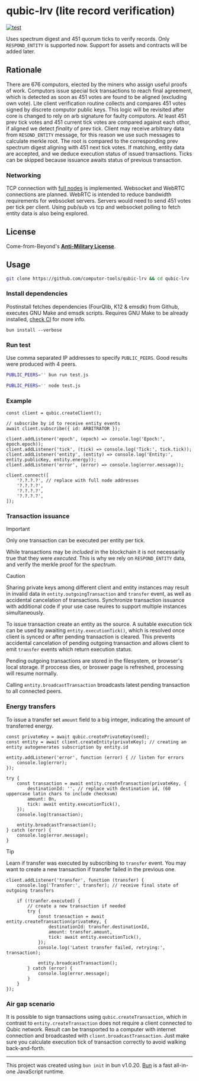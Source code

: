 # qubic-lrv (lite record verification)

[![test](https://github.com/computor-tools/qubic-lrv/actions/workflows/test.yaml/badge.svg)](https://github.com/computor-tools/qubic-lrv/actions/workflows/test.yaml)

Uses spectrum digest and 451 quorum ticks to verify records.
Only `RESPOND_ENTITY` is supported now. Support for assets and contracts will be added later.

## Rationale

There are 676 computors, elected by the miners who assign useful proofs of work. Computors issue special tick transactions to reach final agreement, which is detected as soon as 451 votes are found to be aligned (excluding own vote).
Lite client verification routine collects and compares 451 votes signed by discrete computor public keys. This logic will be revisited after core is changed to rely on arb signature for faulty computors.
At least 451 prev tick votes and 451 current tick votes are compared against each othor, if aligned we detect _finality_ of prev tick.
Client may receive arbitrary data from `RESOND_ENTITY` message, for this reason we use such messages to calculate merkle root. The root is compared to the corresponding prev spectrum digest aligning with 451 next tick votes.
If matching, entity data are accepted, and we deduce execution status of issued transactions. Ticks can be skipped because issuance awaits status of previous transaction.

### Networking

TCP connection with [full nodes](https://github.com/qubic/core) is implemented.
Websocket and WebRTC connections are planned. WebRTC is intended to reduce bandwidth requirements for websocket servers. Servers would need to send 451 votes per tick per client.
Using pub/sub vs tcp and websocket polling to fetch entity data is also being explored.

## License
Come-from-Beyond's [**Anti-Military License**](LICENSE).

## Usage
```bash
git clone https://github.com/computor-tools/qubic-lrv && cd qubic-lrv
```
### Install dependencies
Postinstall fetches dependencies (FourQlib, K12 & emsdk) from Github, executes GNU Make and emsdk scripts. Requires GNU Make to be already installed, [check CI](https://github.com/computor-tools/qubic-crypto/actions) for more info.

```
bun install --verbose
```

### Run test

Use comma separated IP addresses to specify `PUBLIC_PEERS`. Good results were produced with 4 peers.

```bash
PUBLIC_PEERS='' bun run test.js
```

```bash
PUBLIC_PEERS='' node test.js
```

### Example
```JS
const client = qubic.createClient();

// subscribe by id to receive entity events
await client.subscribe({ id: ARBITRATOR });

client.addListener('epoch', (epoch) => console.log('Epoch:', epoch.epoch));
client.addListener('tick', (tick) => console.log('Tick:', tick.tick));
client.addListener('entity', (entity) => console.log('Entity:', entity.publicKey, entity.energy));
client.addListener('error', (error) => console.log(error.message));

client.connect([
    '?.?.?.?', // replace with full node addresses
    '?.?.?.?',
    '?.?.?.?',
    '?.?.?.?',
]);
```

### Transaction issuance
> [!IMPORTANT]  
> Only one transaction can be executed per entity per tick.
>
> While transactions may be _included_ in the blockchain it is not necessarily true that they were _executed_. This is why we rely on `RESPOND_ENTITY` data, and verify the merkle proof for the _spectrum_.

> [!CAUTION]
> Sharing private keys among different client and entity instances may result in invalid data in `entity.outgoingTransaction` and `transfer` event, as well as accidental cancelation of transactions.
> Synchronize transaction issuance with additional code if your use case reuires to support multiple instances simultaneously.

To issue transaction create an entity as the source. A suitable execution tick can be used by awaiting `entity.executionTick()`, which is resolved once client is synced or after pending transaction is cleared.
This prevents accidental cancelation of pending outgoing transaction and allows client to emit `transfer` events which return execution status.

Pending outgoing transactions are stored in the filesystem, or browser's local storage. If proccess dies, or broswer page is refreshed, processing will resume normally.

Calling `entity.broadcastTransaction` broadcasts latest pending transaction to all connected peers.

### Energy transfers
To issue a transfer set `amount` field to a big integer, indicating the amount of transferred energy.

```JS
const privateKey = await qubic.createPrivateKey(seed);
const entity = await client.createEntity(privateKey); // creating an entity autogenerates subscription by entity.id

entity.addListener('error', function (error) { // listen for errors
    console.log(error);
});

try {
    const transaction = await entity.createTransaction(privateKey, {
        destinationId: '', // replace with destination id, (60 uppercase latin chars to include checksum)
        amount: 0n,
        tick: await entity.executionTick(),
    });
    console.log(transaction);

    entity.broadcastTransaction();
} catch (error) {
    console.log(error.message);
}
```

> [!TIP]
> Learn if transfer was executed by subscribing to `transfer` event. You may want to create a new transaction if transfer failed in the previous one.

```JS
client.addListener('transfer', function (transfer) {
    console.log('Transfer:', transfer); // receive final state of outgoing transfers

    if (!tranfer.executed) {
        // create a new transaction if needed
        try {
            const transaction = await entity.createTransaction(privateKey, {
                destinationId: transfer.destinationId,
                amount: transfer.amount,
                tick: await entity.executionTick(),
            });
            console.log('Latest transfer failed, retrying:', transaction);

            entity.broadcastTransaction();
        } catch (error) {
            console.log(error.message);
        }
    }
});
```

### Air gap scenario

It is possible to sign transactions using `qubic.createTransaction`, which in contrast to `entity.createTransaction` does not require a client connected to Qubic network.
Result can be transported to a computer with internet connection and broadcasted with `client.broadcastTransaction`.
Just make sure you calculate execution tick of transaction correctly to avoid walking back-and-forth.

---

This project was created using `bun init` in bun v1.0.20. [Bun](https://bun.sh) is a fast all-in-one JavaScript runtime.
